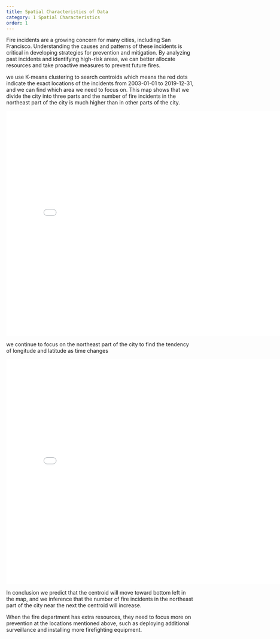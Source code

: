 ```yaml
---
title: Spatial Characteristics of Data
category: 1 Spatial Characteristics
order: 1
---
```


Fire incidents are a growing concern for many cities, including San Francisco. Understanding the causes and patterns of these incidents is critical in developing strategies for prevention and mitigation. By analyzing past incidents and identifying high-risk areas, we can better allocate resources and take proactive measures to prevent future fires. 

we use K-means clustering to search centroids which means the red dots indicate the exact locations of the incidents from 2003-01-01 to 2019-12-31, and we can find which area we need to focus on.
This map shows that we divide the city into three parts and the number of fire incidents in the northeast part of the city is much higher than in other parts of the city.


<embed 
       type="text/html" 
       src="/images/k-means_map.html"
       width="800"
       height="600"
       >    


we continue to focus on the northeast part of the city to find the tendency of longitude and latitude as time changes


<embed 
       type="text/html" 
       src="/images/two_lines_chart.html"
       width="800"
       height="600"
       >    

In conclusion we predict that the centroid will move toward bottom left in the map, and we inference that the number of fire incidents in the northeast part of the city near the next the centroid will increase.

When the fire department has extra resources, they need to focus more on prevention at the locations mentioned above, such as deploying additional surveillance and installing more firefighting equipment.
